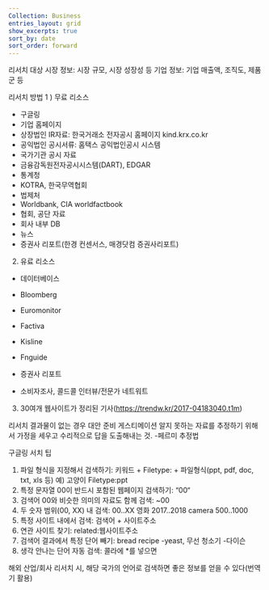 ```yaml
---
Collection: Business
entries_layout: grid
show_excerpts: true
sort_by: date
sort_order: forward
---
```


리서치 대상
시장 정보: 시장 규모, 시장 성장성 등
기업 정보: 기업 매출액, 조직도, 제품군 등

리서치 방법
1 ) 무료 리소스
- 구글링
- 기업 홈페이지
- 상장법인 IR자료: 한국거래소 전자공시 홈페이지 kind.krx.co.kr
- 공익법인 공시서류: 홈택스 공익법인공시 시스템
- 국가기관 공시 자료
- 금융감독원전자공시시스템(DART), EDGAR
- 통계청
- KOTRA, 한국무역협회
- 법제처
- Worldbank, CIA worldfactbook
- 협회, 공단 자료
- 회사 내부 DB
- 뉴스
- 증권사 리포트(한경 컨센서스, 매경닷컴 증권사리포트)
2) 유료 리소스
- 데이터베이스
- Bloomberg
- Euromonitor
- Factiva
- Kisline
- Fnguide

- 증권사 리포트
- 소비자조사, 콜드콜 인터뷰/전문가 네트워트
3) 30여개 웹사이트가 정리된 기사(https://trendw.kr/2017-04183040.t1m)

리서치 결과물이 없는 경우 대안 준비
게스티메이션
알지 못하는 자료를 추정하기 위해서 가정을 세우고 수리적으로 답을 도출해내는 것.
-페르미 추정법

구글링 서치 팁
1) 파일 형식을 지정해서 검색하기: 키워드 + Filetype: + 파일형식(ppt, pdf, doc, txt, xls 등)
예) 고양이 Filetype:ppt
2) 특정 문자열 00이 반드시 포함된 웹페이지 검색하기: “00“
3) 검색어 00와 비슷한 의미의 자료도 함께 검색: ~00
4) 두 숫자 범위(00, XX) 내 검색: 00..XX
영화 2017..2018
camera $500..$1000
5) 특정 사이트 내에서 검색: 검색어 + 사이트주소
6) 연관 사이트 찾기: related:웹사이트주소
7) 검색어 결과에서 특정 단어 빼기: bread recipe -yeast, 무선 청소기 -다이슨
8) 생각 안나는 단어 자동 검색: 콜라에 *를 넣으면

해외 산업/회사 리서치 시, 해당 국가의 언어로 검색하면 좋은 정보를 얻을 수 있다(번역기 활용)
